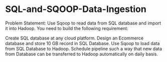 # SQL-and-SQOOP-Data-Ingestion

Problem Statement:
Use Sqoop to read data from SQL database and import it into Hadoop. You need to build the following requirement:

Create SQL database at any cloud platform.
Design an Ecommerce database and store 10 GB record in SQL Database.
Use Sqoop to load data from SQL Database to Hadoop.
Schedule pipeline such a way that new data from Database can be transferred to Hadoop automatically on daily basis.
